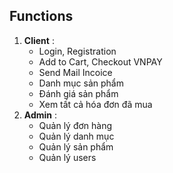 Functions
---------

1.  **Client** :
    *   Login, Registration
    *   Add to Cart, Checkout VNPAY
    *   Send Mail Incoice
    *   Danh mục sản phẩm
    *   Đánh giá sản phẩm
    *   Xem tất cả hóa đơn đã mua 
2.  **Admin** :
    *   Quản lý đơn hàng
    *   Quản lý danh mục
    *   Quản lý sản phẩm
    *   Quản lý users

 
